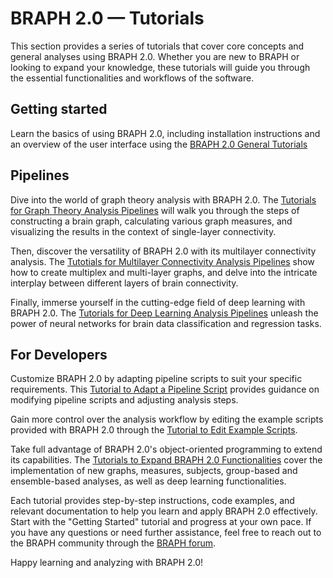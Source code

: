 # BRAPH 2.0 — Tutorials

This section provides a series of tutorials that cover core concepts and general analyses using BRAPH 2.0. Whether you are new to BRAPH or looking to expand your knowledge, these tutorials will guide you through the essential functionalities and workflows of the software.

## Getting started

Learn the basics of using BRAPH 2.0, including installation instructions and an overview of the user interface using the [BRAPH 2.0 General Tutorials](general)

## Pipelines

Dive into the world of graph theory analysis with BRAPH 2.0. The [Tutorials for Graph Theory Analysis Pipelines](pipelines#single-layer-connectivity-pipelines) will walk you through the steps of constructing a brain graph, calculating various graph measures, and visualizing the results in the context of single-layer connectivity.

Then, discover the versatility of BRAPH 2.0 with its multilayer connectivity analysis. The [Tutotials for Multilayer Connectivity Analysis Pipelines](pipelines#multiplex-connectivity-pipelines) show how to create multiplex and multi-layer graphs, and delve into the intricate interplay between different layers of brain connectivity.

Finally, immerse yourself in the cutting-edge field of deep learning with BRAPH 2.0. The [Tutorials for Deep Learning Analysis Pipelines](pipelines#deep-learning-pipelines) unleash the power of neural networks for brain data classification and regression tasks.

## For Developers

Customize BRAPH 2.0 by adapting pipeline scripts to suit your specific requirements. This [Tutorial to Adapt a Pipeline Script](developers#adapting-a-pipeline-script) provides guidance on modifying pipeline scripts and adjusting analysis steps.

Gain more control over the analysis workflow by editing the example scripts provided with BRAPH 2.0 through the [Tutorial to Edit Example Scripts](developers#editing-an-example-script).

Take full advantage of BRAPH 2.0's object-oriented programming to extend its capabilities. The [Tutorials to Expand BRAPH 2.0 Functionalities](developers#expanding-braph-20-with-new-functionalities) cover the implementation of new graphs, measures, subjects, group-based and ensemble-based analyses, as well as deep learning functionalities.

Each tutorial provides step-by-step instructions, code examples, and relevant documentation to help you learn and apply BRAPH 2.0 effectively. Start with the "Getting Started" tutorial and progress at your own pace. If you have any questions or need further assistance, feel free to reach out to the BRAPH community through the [BRAPH forum](http://braph.org/forums).

Happy learning and analyzing with BRAPH 2.0!
